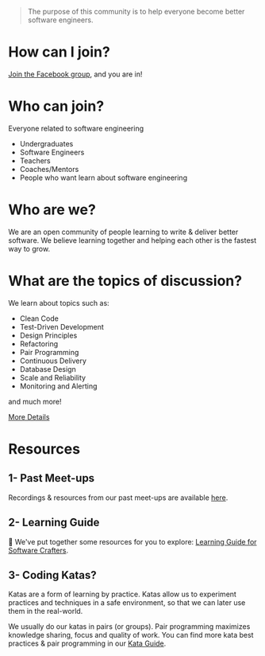 > The purpose of this community is to help everyone become better software engineers.


# How can I join?
[Join the Facebook group](https://www.facebook.com/groups/570463523588860), and you are in!

# Who can join?
Everyone related to software engineering
- Undergraduates
- Software Engineers
- Teachers
- Coaches/Mentors
- People who want learn about software engineering

# Who are we?
We are an open community of people learning to write & deliver better software. We believe learning together and helping each other is the fastest way to grow.

# What are the topics of discussion?
We learn about topics such as:

- Clean Code
- Test-Driven Development
- Design Principles
- Refactoring
- Pair Programming
- Continuous Delivery
- Database Design
- Scale and Reliability
- Monitoring and Alerting

and much more!

[More Details](https://docs.google.com/document/d/e/2PACX-1vRuCzjqaSj6JGhqLrPzmlQR2q140u3dLXv_YiJMM2-B7lLTjfAFtnq5z8VT1ad3-TuhN8L49uBKZ0Dt/pub#h.s7zng6c9nwie)

# Resources

## 1- Past Meet-ups

Recordings & resources from our past meet-ups are available [here](/past-meetups).

## 2- Learning Guide

:book: We've put together some resources for you to explore: [Learning Guide for Software Crafters](https://github.com/software-crafters-karachi/learning-guide).

## 3- Coding Katas?
Katas are a form of learning by practice. Katas allow us to experiment practices and techniques in a safe environment, so that we can later use them in the real-world.

We usually do our katas in pairs (or groups). Pair programming maximizes knowledge sharing, focus and quality of work. You can find more kata best practices & pair programming in our [Kata Guide](/kata-guide).

